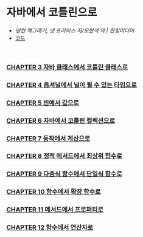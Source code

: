 # 자바에서 코틀린으로
- *덩컨 맥그레거, 냇 프라이스 저/오현석 역 | 한빛미디어*
- [코드](https://java-to-kotlin.dev/code.html)

<br>

### [CHAPTER 3 자바 클래스에서 코틀린 클래스로](docs/CHAPTER3.md)
### [CHAPTER 4 옵셔널에서 널이 될 수 있는 타입으로](docs/CHAPTER4.md)
### [CHAPTER 5 빈에서 값으로](docs/CHAPTER5.md)
### [CHAPTER 6 자바에서 코틀린 컬렉션으로](docs/CHAPTER6.md)
### [CHAPTER 7 동작에서 계산으로](docs/CHAPTER7.md)
### [CHAPTER 8 정적 메서드에서 최상위 함수로](docs/CHAPTER8.md)
### [CHAPTER 9 다중식 함수에서 단일식 함수로](docs/CHAPTER9.md)
### [CHAPTER 10 함수에서 확장 함수로](docs/CHAPTER10.md)
### [CHAPTER 11 메서드에서 프로퍼티로](docs/CHAPTER11.md)
### [CHAPTER 12 함수에서 연산자로](docs/CHAPTER12.md)